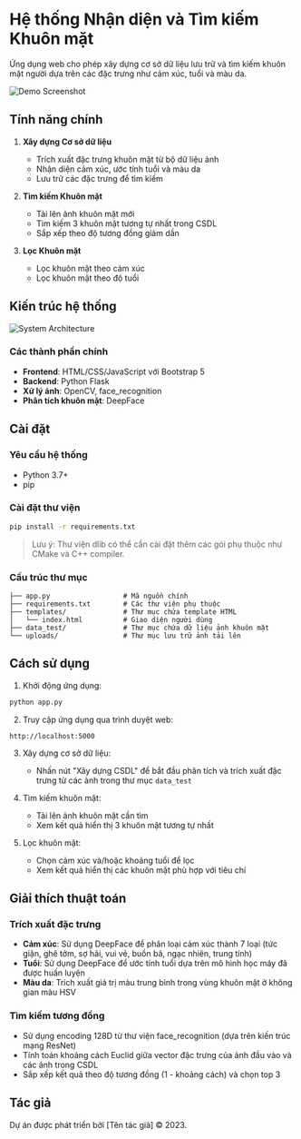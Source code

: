 # Hệ thống Nhận diện và Tìm kiếm Khuôn mặt

Ứng dụng web cho phép xây dựng cơ sở dữ liệu lưu trữ và tìm kiếm khuôn mặt người dựa trên các đặc trưng như cảm xúc, tuổi và màu da.

![Demo Screenshot](screenshot.png)

## Tính năng chính

1. **Xây dựng Cơ sở dữ liệu**
   - Trích xuất đặc trưng khuôn mặt từ bộ dữ liệu ảnh
   - Nhận diện cảm xúc, ước tính tuổi và màu da
   - Lưu trữ các đặc trưng để tìm kiếm

2. **Tìm kiếm Khuôn mặt**
   - Tải lên ảnh khuôn mặt mới
   - Tìm kiếm 3 khuôn mặt tương tự nhất trong CSDL
   - Sắp xếp theo độ tương đồng giảm dần

3. **Lọc Khuôn mặt**
   - Lọc khuôn mặt theo cảm xúc
   - Lọc khuôn mặt theo độ tuổi

## Kiến trúc hệ thống

![System Architecture](architecture.png)

### Các thành phần chính
- **Frontend**: HTML/CSS/JavaScript với Bootstrap 5
- **Backend**: Python Flask
- **Xử lý ảnh**: OpenCV, face_recognition
- **Phân tích khuôn mặt**: DeepFace

## Cài đặt

### Yêu cầu hệ thống
- Python 3.7+
- pip

### Cài đặt thư viện
```bash
pip install -r requirements.txt
```
> Lưu ý: Thư viện dlib có thể cần cài đặt thêm các gói phụ thuộc như CMake và C++ compiler.

### Cấu trúc thư mục
```
├── app.py                  # Mã nguồn chính
├── requirements.txt        # Các thư viện phụ thuộc
├── templates/              # Thư mục chứa template HTML
│   └── index.html          # Giao diện người dùng
├── data_test/              # Thư mục chứa dữ liệu ảnh khuôn mặt
└── uploads/                # Thư mục lưu trữ ảnh tải lên
```

## Cách sử dụng

1. Khởi động ứng dụng:
```bash
python app.py
```

2. Truy cập ứng dụng qua trình duyệt web:
```
http://localhost:5000
```

3. Xây dựng cơ sở dữ liệu:
   - Nhấn nút "Xây dựng CSDL" để bắt đầu phân tích và trích xuất đặc trưng từ các ảnh trong thư mục `data_test`

4. Tìm kiếm khuôn mặt:
   - Tải lên ảnh khuôn mặt cần tìm
   - Xem kết quả hiển thị 3 khuôn mặt tương tự nhất

5. Lọc khuôn mặt:
   - Chọn cảm xúc và/hoặc khoảng tuổi để lọc
   - Xem kết quả hiển thị các khuôn mặt phù hợp với tiêu chí

## Giải thích thuật toán

### Trích xuất đặc trưng
- **Cảm xúc**: Sử dụng DeepFace để phân loại cảm xúc thành 7 loại (tức giận, ghê tởm, sợ hãi, vui vẻ, buồn bã, ngạc nhiên, trung tính)
- **Tuổi**: Sử dụng DeepFace để ước tính tuổi dựa trên mô hình học máy đã được huấn luyện
- **Màu da**: Trích xuất giá trị màu trung bình trong vùng khuôn mặt ở không gian màu HSV

### Tìm kiếm tương đồng
- Sử dụng encoding 128D từ thư viện face_recognition (dựa trên kiến trúc mạng ResNet)
- Tính toán khoảng cách Euclid giữa vector đặc trưng của ảnh đầu vào và các ảnh trong CSDL
- Sắp xếp kết quả theo độ tương đồng (1 - khoảng cách) và chọn top 3

## Tác giả

Dự án được phát triển bởi [Tên tác giả] © 2023. 